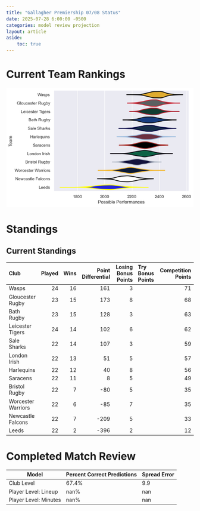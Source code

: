 ```yaml
---  
title: "Gallagher Premiership 07/08 Status"  
date: 2025-07-28 6:00:00 -0500  
categories: model review projection  
layout: article  
aside:  
    toc: true  
---
```

# Current Team Rankings


![Club Rankings](plots/rankings_Gallagher_Premiership_0708.png)
# Standings

## Current Standings


| Club               |   Played |   Wins |   Point Differential |   Losing Bonus Points | Try Bonus Points   |   Competition Points |
|:-------------------|---------:|-------:|---------------------:|----------------------:|:-------------------|---------------------:|
| Wasps              |       24 |     16 |                  161 |                     3 |                    |                   71 |
| Gloucester Rugby   |       23 |     15 |                  173 |                     8 |                    |                   68 |
| Bath Rugby         |       23 |     15 |                  128 |                     3 |                    |                   63 |
| Leicester Tigers   |       24 |     14 |                  102 |                     6 |                    |                   62 |
| Sale Sharks        |       22 |     14 |                  107 |                     3 |                    |                   59 |
| London Irish       |       22 |     13 |                   51 |                     5 |                    |                   57 |
| Harlequins         |       22 |     12 |                   40 |                     8 |                    |                   56 |
| Saracens           |       22 |     11 |                    8 |                     5 |                    |                   49 |
| Bristol Rugby      |       22 |      7 |                  -80 |                     5 |                    |                   35 |
| Worcester Warriors |       22 |      6 |                  -85 |                     7 |                    |                   35 |
| Newcastle Falcons  |       22 |      7 |                 -209 |                     5 |                    |                   33 |
| Leeds              |       22 |      2 |                 -396 |                     2 |                    |                   12 |



# Completed Match Review


| Model | Percent Correct Predictions | Spread Error |
| ------ | ------ | ------ |
| Club Level | 67.4% | 9.9 |
| Player Level: Lineup | nan% | nan |
| Player Level: Minutes | nan% | nan |

